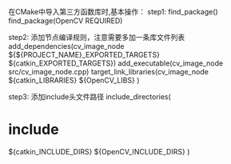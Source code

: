在CMake中导入第三方函数库时,基本操作：
step1: find_package()
find_package(OpenCV REQUIRED)

step2: 添加节点编译规则，注意需要多加一条库文件列表
add_dependencies(cv_image_node ${${PROJECT_NAME}_EXPORTED_TARGETS} ${catkin_EXPORTED_TARGETS})
add_executable(cv_image_node src/cv_image_node.cpp)
target_link_libraries(cv_image_node
  ${catkin_LIBRARIES} ${OpenCV_LIBS}
)

step3: 添加include头文件路径
include_directories(
# include
  ${catkin_INCLUDE_DIRS}
  ${OpenCV_INCLUDE_DIRS}
)


